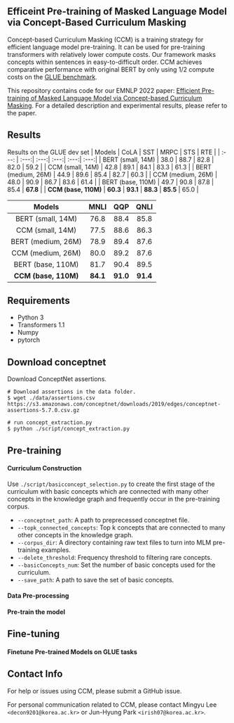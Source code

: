 ## Efficeint Pre-training of Masked Language Model via Concept-Based Curriculum Masking
Concept-based Curriculum Masking (CCM) is a training strategy for efficient language model pre-training. It can be used for pre-training transformers with relatively lower compute costs. Our framework masks concepts within sentences in easy-to-difficult order. CCM achieves comparative performance with original BERT by only using 1/2 compute costs on the [GLUE benchmark](https://gluebenchmark.com/).

This repository contains code for our EMNLP 2022 paper: [Efficient Pre-training of Masked Language Model via Concept-based Curriculum Masking](https://arxiv.org/abs/2212.07617). For a detailed description and experimental results, please refer to the paper. 

## Results   

Results on the GLUE dev set
| Models               | CoLA | SST  | MRPC | STS  | RTE  |
| :---:                | :---:| :---:| :---:| :---:| :---:|
| BERT (small, 14M)    | 38.0 | 88.7 | 82.8 | 82.0 | 59.2 | 
| CCM (small, 14M)     | 42.8 | 89.1 | 84.1 | 83.3 | 61.3 |
| BERT (medium, 26M)   | 44.9 | 89.6 | 85.4 | 82.7 | 60.3 | 
| CCM (medium, 26M)    | 48.0 | 90.9 | 86.7 | 83.6 | 61.4 | 
| BERT (base, 110M)    | 49.7 | 90.8 | 87.8 | 85.4 | __67.8__ | 
| __CCM (base, 110M)__     | __60.3__ | __93.1__ | __88.3__ | __85.5__ | 65.0  | 

| Models               |  MNLI | QQP  | QNLI | 
| :---:                | :---: | :---:| :---:|
| BERT (small, 14M)    |  76.8 | 88.4 | 85.8 | 
| CCM (small, 14M)     |  77.5 | 88.6 | 86.3 |
| BERT (medium, 26M)   |  78.9 | 89.4 | 87.6 | 
| CCM (medium, 26M)    |  80.0 | 89.2 | 87.6 |
| BERT (base, 110M)    |  81.7 | 90.4 | 89.5 | 
| __CCM (base, 110M)__ |  __84.1__ | __91.0__ | __91.4__ | 

## Requirements 
 - Python 3 
 - Transformers 1.1
 - Numpy 
 - pytorch

## Download conceptnet
Download ConceptNet assertions.   

```
# Download assertions in the data folder.
$ wget ./data/assertions.csv https://s3.amazonaws.com/conceptnet/downloads/2019/edges/conceptnet-assertions-5.7.0.csv.gz

# run concept_extraction.py 
$ python ./script/concept_extraction.py
```


## Pre-training 
#### Curriculum Construction
Use ```./script/basicconcept_selection.py``` to create the first stage of the curriculum with basic concepts which are connected with many other concepts in the knowledge graph and frequently occur in the pre-training corpus.
 - ```--conceptnet_path```: A path to preprecessed conceptnet file. 
 - ```--topk_connected_concepts```: Top k concepts that are connected to many other concepts in the knowledge graph. 
 - ```--corpus_dir```: A directory containing raw text files to turn into MLM pre-training examples.
 - ```--delete_threshold```: Frequency threshold to filtering rare concepts.
 - ```--basicConcepts_num```: Set the number of basic concepts used for the curriculum. 
 - ```--save_path```: A path to save the set of basic concepts.

#### Data Pre-processing 

#### Pre-train the model 


## Fine-tuning 
####  Finetune Pre-trained Models on GLUE tasks

## Contact Info 
For help or issues using CCM, please submit a GitHub issue. 

For personal communication related to CCM, please contact Mingyu Lee ```<decon9201@korea.ac.kr>``` or Jun-Hyung Park ```<irish07@korea.ac.kr>```.
